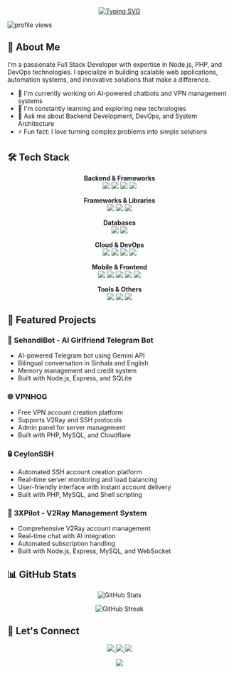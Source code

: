 <!-- Typing SVG -->
<div align="center">
  <a href="https://git.io/typing-svg"><img src="https://readme-typing-svg.demolab.com?font=Fira+Code&weight=600&size=28&duration=4000&pause=1000&color=3F97F7&center=true&vCenter=true&random=false&width=435&lines=Hi+%F0%9F%91%8B+I'm+Chathuranga;Full+Stack+Developer;Backend+Developer;DevOps+Engineer" alt="Typing SVG" /></a>
</div>

<!-- Profile Views Counter -->
<p align="left"> <img src="https://komarev.com/ghpvc/?username=chathurangac91&label=Profile%20views&color=0e75b6&style=flat" alt="profile views" /> </p>

<!-- About Me Section -->
## 🚀 About Me

I'm a passionate Full Stack Developer with expertise in Node.js, PHP, and DevOps technologies. I specialize in building scalable web applications, automation systems, and innovative solutions that make a difference.

- 🔭 I'm currently working on AI-powered chatbots and VPN management systems
- 🌱 I'm constantly learning and exploring new technologies
- 💬 Ask me about Backend Development, DevOps, and System Architecture
- ⚡ Fun fact: I love turning complex problems into simple solutions

<!-- Tech Stack Section -->
## 🛠️ Tech Stack

<p align="center">
  <b>Backend & Frameworks</b><br>
  <img src="https://img.shields.io/badge/Node.js-339933?style=for-the-badge&logo=nodedotjs&logoColor=white" />
  <img src="https://img.shields.io/badge/PHP-777BB4?style=for-the-badge&logo=php&logoColor=white" />
  <img src="https://img.shields.io/badge/Python-3776AB?style=for-the-badge&logo=python&logoColor=white" />
  <img src="https://img.shields.io/badge/Java-ED8B00?style=for-the-badge&logo=openjdk&logoColor=white" />
</p>

<p align="center">
  <b>Frameworks & Libraries</b><br>
  <img src="https://img.shields.io/badge/Express.js-000000?style=for-the-badge&logo=express&logoColor=white" />
  <img src="https://img.shields.io/badge/CodeIgniter-%23EF4223.svg?style=for-the-badge&logo=codeIgniter&logoColor=white" />
  <img src="https://img.shields.io/badge/Laravel-FF2D20?style=for-the-badge&logo=laravel&logoColor=white" />
</p>

<p align="center">
  <b>Databases</b><br>
  <img src="https://img.shields.io/badge/MySQL-005C84?style=for-the-badge&logo=mysql&logoColor=white" />
  <img src="https://img.shields.io/badge/SQLite-07405E?style=for-the-badge&logo=sqlite&logoColor=white" />
</p>

<p align="center">
  <b>Cloud & DevOps</b><br>
  <img src="https://img.shields.io/badge/microsoft%20azure-0089D6?style=for-the-badge&logo=microsoft-azure&logoColor=white" />
  <img src="https://img.shields.io/badge/Amazon_AWS-FF9900?style=for-the-badge&logo=amazonaws&logoColor=white" />
  <img src="https://img.shields.io/badge/Oracle_Cloud-F80000?style=for-the-badge&logo=oracle&logoColor=white" />
  <img src="https://img.shields.io/badge/Google_Cloud-4285F4?style=for-the-badge&logo=google-cloud&logoColor=white" />
</p>

<p align="center">
  <b>Mobile & Frontend</b><br>
  <img src="https://img.shields.io/badge/Ionic-3880FF?style=for-the-badge&logo=ionic&logoColor=white" />
  <img src="https://img.shields.io/badge/HTML5-E34F26?style=for-the-badge&logo=html5&logoColor=white" />
  <img src="https://img.shields.io/badge/CSS3-1572B6?style=for-the-badge&logo=css3&logoColor=white" />
  <img src="https://img.shields.io/badge/JavaScript-323330?style=for-the-badge&logo=javascript&logoColor=F7DF1E" />
  <img src="https://img.shields.io/badge/XML-ff6600?style=for-the-badge&logo=xml&logoColor=white" />
</p>

<p align="center">
  <b>Tools & Others</b><br>
  <img src="https://img.shields.io/badge/Shell_Script-121011?style=for-the-badge&logo=gnu-bash&logoColor=white" />
  <img src="https://img.shields.io/badge/Git-F05032?style=for-the-badge&logo=git&logoColor=white" />
  <img src="https://img.shields.io/badge/Cloudflare-F38020?style=for-the-badge&logo=Cloudflare&logoColor=white" />
</p>

<!-- Featured Projects Section -->
## 🌟 Featured Projects

### 🤖 SehandiBot - AI Girlfriend Telegram Bot
- AI-powered Telegram bot using Gemini API
- Bilingual conversation in Sinhala and English
- Memory management and credit system
- Built with Node.js, Express, and SQLite

### 🌐 VPNHOG
- Free VPN account creation platform
- Supports V2Ray and SSH protocols
- Admin panel for server management
- Built with PHP, MySQL, and Cloudflare

### 🔒 CeylonSSH
- Automated SSH account creation platform
- Real-time server monitoring and load balancing
- User-friendly interface with instant account delivery
- Built with PHP, MySQL, and Shell scripting

### 💼 3XPilot - V2Ray Management System
- Comprehensive V2Ray account management
- Real-time chat with AI integration
- Automated subscription handling
- Built with Node.js, Express, MySQL, and WebSocket

<!-- GitHub Stats -->
## 📊 GitHub Stats

<p align="center">
  <img src="https://github-readme-stats.vercel.app/api?username=chathurangac91&show_icons=true&theme=radical" alt="GitHub Stats" />
</p>

<p align="center">
  <img src="https://github-readme-streak-stats.herokuapp.com/?user=chathurangac91&theme=radical" alt="GitHub Streak" />
</p>

<!-- Connect Section -->
## 🤝 Let's Connect

<p align="center">
  <a href="https://linkedin.com/in/chathuranga-kalupahana" target="_blank">
    <img src="https://img.shields.io/badge/LinkedIn-0077B5?style=for-the-badge&logo=linkedin&logoColor=white" />
  </a>
  <a href="https://t.me/Ch4thurang4X" target="_blank">
    <img src="https://img.shields.io/badge/Telegram-2CA5E0?style=for-the-badge&logo=telegram&logoColor=white" />
  </a>
  <a href="mailto:chanakac.91@gmail.com">
    <img src="https://img.shields.io/badge/Gmail-D14836?style=for-the-badge&logo=gmail&logoColor=white" />
  </a>
</p>

<!-- Footer -->
<p align="center">
  <img src="https://capsule-render.vercel.app/api?type=waving&color=gradient&height=100&section=footer"/>
</p> 
